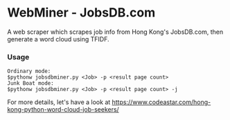 # WebMiner - JobsDB.com

A web scraper which scrapes job info from Hong Kong's JobsDB.com, then generate a word cloud using TFIDF. 

### Usage
```
Ordinary mode:
$pythonw jobsdbminer.py <Job> -p <result page count> 
Junk Boat mode:
$pythonw jobsdbminer.py <Job> -p <result page count> -j
```

For more details, let's have a look at https://www.codeastar.com/hong-kong-python-word-cloud-job-seekers/